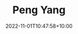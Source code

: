 ---
title: Peng Yang
date: 2022-11-01T10:47:58+10:00
image: "assets/img/team/guy-1-circ.png"
jobtitle: "Machine Learning Engineer"
jobplace: "Meta"
collaboration: External Researcher
linkedinurl: "https://www.linkedin.com/"
siteurl: "https://sites.google.com/site/pengyangshomepage"
weight: 10
---